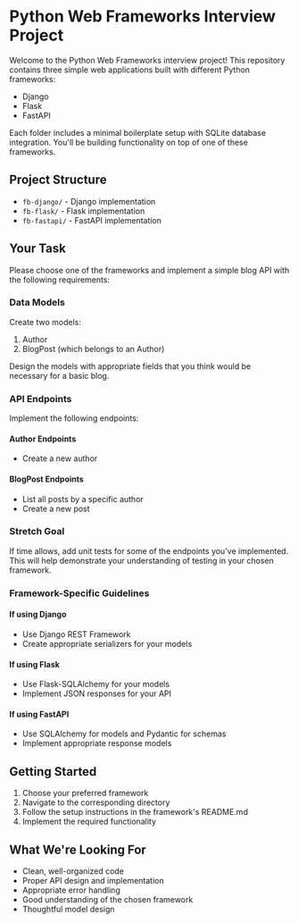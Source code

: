 # Python Web Frameworks Interview Project

Welcome to the Python Web Frameworks interview project! This repository contains three simple web applications built with different Python frameworks:
- Django
- Flask
- FastAPI

Each folder includes a minimal boilerplate setup with SQLite database integration. You'll be building functionality on top of one of these frameworks.

## Project Structure

- `fb-django/` - Django implementation
- `fb-flask/` - Flask implementation  
- `fb-fastapi/` - FastAPI implementation

## Your Task

Please choose one of the frameworks and implement a simple blog API with the following requirements:

### Data Models

Create two models:
1. Author
2. BlogPost (which belongs to an Author)

Design the models with appropriate fields that you think would be necessary for a basic blog.

### API Endpoints

Implement the following endpoints:

#### Author Endpoints
- Create a new author

#### BlogPost Endpoints
- List all posts by a specific author
- Create a new post

### Stretch Goal

If time allows, add unit tests for some of the endpoints you've implemented. This will help demonstrate your understanding of testing in your chosen framework.

### Framework-Specific Guidelines

#### If using Django
- Use Django REST Framework
- Create appropriate serializers for your models

#### If using Flask
- Use Flask-SQLAlchemy for your models
- Implement JSON responses for your API

#### If using FastAPI
- Use SQLAlchemy for models and Pydantic for schemas
- Implement appropriate response models

## Getting Started

1. Choose your preferred framework
2. Navigate to the corresponding directory
3. Follow the setup instructions in the framework's README.md
4. Implement the required functionality

## What We're Looking For

- Clean, well-organized code
- Proper API design and implementation
- Appropriate error handling
- Good understanding of the chosen framework
- Thoughtful model design
